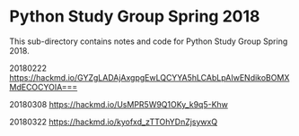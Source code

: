 # Python Study Group Spring 2018

This sub-directory contains notes and code for Python Study Group Spring 2018. 

20180222
https://hackmd.io/GYZgLADAjAxgpgEwLQCYYA5hLCAbLpAIwENdikoBOMXMdECOCYOIA===

20180308
https://hackmd.io/UsMPR5W9Q1OKy_k9q5-Khw

20180322
https://hackmd.io/kyofxd_zTTOhYDnZjsywxQ
